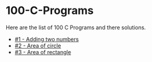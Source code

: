 # 100-C-Programs

Here are the list of 100 C Programs and there solutions.

- [#1 - Adding two numbers](https://github.com/Mukeshp405/100-C-Programs/blob/main/Programs/add.c)
- [#2 - Area of circle](https://github.com/Mukeshp405/100-C-Programs/blob/main/Programs/area-of-circle.c)
- [#3 - Area of rectangle](https://github.com/Mukeshp405/100-C-Programs/blob/main/Programs/area-of-rectangle.c)
